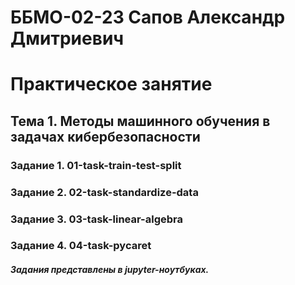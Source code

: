 # ББМО-02-23 Сапов Александр Дмитриевич
# Практическое занятие
## **Тема 1. Методы машинного обучения в задачах кибербезопасности**
### Задание 1. 01-task-train-test-split
### Задание 2. 02-task-standardize-data
### Задание 3. 03-task-linear-algebra
### Задание 4. 04-task-pycaret

##### Задания представлены в jupyter-ноутбуках.